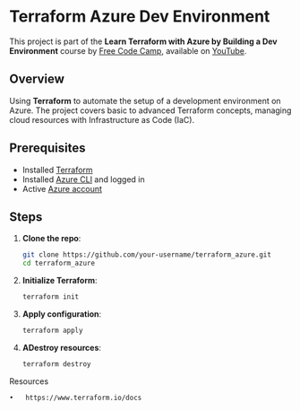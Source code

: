 # Terraform Azure Dev Environment

This project is part of the **Learn Terraform with Azure by Building a Dev Environment** course by [Free Code Camp](https://www.freecodecamp.org/), available on [YouTube](https://www.youtube.com/watch?v=V53AHWun17s).

## Overview

Using **Terraform** to automate the setup of a development environment on Azure. The project covers basic to advanced Terraform concepts, managing cloud resources with Infrastructure as Code (IaC).

## Prerequisites

- Installed [Terraform](https://www.terraform.io/downloads.html)
- Installed [Azure CLI](https://docs.microsoft.com/en-us/cli/azure/install-azure-cli) and logged in
- Active [Azure account](https://portal.azure.com/)

## Steps

1. **Clone the repo**:
   ```bash
   git clone https://github.com/your-username/terraform_azure.git
   cd terraform_azure
   ```
2. **Initialize Terraform**:

   ```bash
   terraform init

   ```

3. **Apply configuration**:

   ```bash
   terraform apply

   ```

4. **ADestroy resources**:
   ```bash
   terraform destroy
   ```

Resources

    •	https://www.terraform.io/docs
